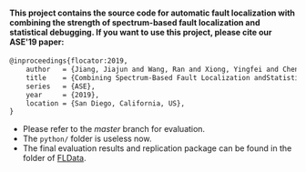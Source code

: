 #### This project contains the source code for automatic fault localization with combining the strength of spectrum-based fault localization and statistical debugging. If you want to use this project, please cite our ASE'19 paper:

```tex
@inproceedings{flocator:2019,
    author   = {Jiang, Jiajun and Wang, Ran and Xiong, Yingfei and Chen, Xiangping and Zhang, Lu},
    title    = {Combining Spectrum-Based Fault Localization andStatistical Debugging: An Empirical Study},
    series   = {ASE},
    year     = {2019},
    location = {San Diego, California, US},
} 
```

* Please refer to the *master* branch for evaluation.
* The `python/` folder is useless now.
* The final evaluation results and replication package can be found in the folder of [FLData](/FLData).